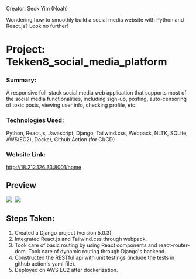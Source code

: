 Creator: Seok Yim (Noah)

Wondering how to smoothly build a social media website with Python and React.js? Look no further!

# Project: Tekken8_social_media_platform
### Summary:
<p>A responsive full-stack social media web application that supports most of the social media functionalities, including sign-up, posting, auto-censoring of toxic posts, viewing user info, checking profile, etc.</p>

### Technologies Used:
<p> Python, React.js, Javascript, Django, Tailwind.css, Webpack, NLTK, SQLite, AWS(EC2), Docker, Github Action (for CI/CD)</p>

### Website Link:
<a href="http://18.212.126.33:8001/home">http://18.212.126.33:8001/home</a>

## Preview
<kbd>
  <img src="https://github.com/seokyim8/Tekken8_social_media_platform/assets/49558316/e6e7f26a-be05-4445-a8ba-be66ed7df831" />
</kbd>
<kbd>
  <img src="https://github.com/seokyim8/Tekken8_social_media_platform/assets/49558316/5e9c69b1-dcfc-459e-8f73-1a46fa2682cf" />
</kbd>

## Steps Taken:
1) Created a Django project (version 5.0.3).
2) Integrated React.js and Tailwind.css through webpack.
3) Took care of basic routing by using React components and react-router-dom. Took care of dynamic routing through Django's backend.
4) Constructed the RESTful api with unit testings (include the tests in github action's yaml file).
5) Deployed on AWS EC2 after dockerization.
